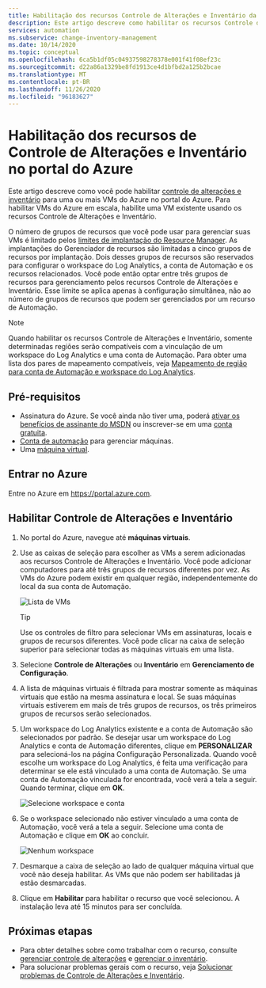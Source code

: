 ```yaml
---
title: Habilitação dos recursos Controle de Alterações e Inventário da Automação do Azure no portal do Azure
description: Este artigo descreve como habilitar os recursos Controle de Alterações e Inventário no portal do Azure.
services: automation
ms.subservice: change-inventory-management
ms.date: 10/14/2020
ms.topic: conceptual
ms.openlocfilehash: 6ca5b1df05c04937598278378e001f41f08ef23c
ms.sourcegitcommit: d22a86a1329be8fd1913ce4d1bfbd2a125b2bcae
ms.translationtype: MT
ms.contentlocale: pt-BR
ms.lasthandoff: 11/26/2020
ms.locfileid: "96183627"
---
```

# <a name="enable-change-tracking-and-inventory-from-azure-portal"></a>Habilitação dos recursos de Controle de Alterações e Inventário no portal do Azure

Este artigo descreve como você pode habilitar [controle de alterações e inventário](overview.md) para uma ou mais VMs do Azure no portal do Azure. Para habilitar VMs do Azure em escala, habilite uma VM existente usando os recursos Controle de Alterações e Inventário.

O número de grupos de recursos que você pode usar para gerenciar suas VMs é limitado pelos [limites de implantação do Resource Manager](../../azure-resource-manager/templates/deploy-to-resource-group.md). As implantações do Gerenciador de recursos são limitadas a cinco grupos de recursos por implantação. Dois desses grupos de recursos são reservados para configurar o workspace do Log Analytics, a conta de Automação e os recursos relacionados. Você pode então optar entre três grupos de recursos para gerenciamento pelos recursos Controle de Alterações e Inventário. Esse limite se aplica apenas à configuração simultânea, não ao número de grupos de recursos que podem ser gerenciados por um recurso de Automação.

> [!NOTE]
> Quando habilitar os recursos Controle de Alterações e Inventário, somente determinadas regiões serão compatíveis com a vinculação de um workspace do Log Analytics e uma conta de Automação. Para obter uma lista dos pares de mapeamento compatíveis, veja [Mapeamento de região para conta de Automação e workspace do Log Analytics](../how-to/region-mappings.md).

## <a name="prerequisites"></a>Pré-requisitos

* Assinatura do Azure. Se você ainda não tiver uma, poderá [ativar os benefícios de assinante do MSDN](https://azure.microsoft.com/pricing/member-offers/msdn-benefits-details/) ou inscrever-se em uma [conta gratuita](https://azure.microsoft.com/free/?WT.mc_id=A261C142F).
* [Conta de automação](../index.yml) para gerenciar máquinas.
* Uma [máquina virtual](../../virtual-machines/windows/quick-create-portal.md).

## <a name="sign-in-to-azure"></a>Entrar no Azure

Entre no Azure em https://portal.azure.com.

## <a name="enable-change-tracking-and-inventory"></a>Habilitar Controle de Alterações e Inventário

1. No portal do Azure, navegue até **máquinas virtuais**.

2. Use as caixas de seleção para escolher as VMs a serem adicionadas aos recursos Controle de Alterações e Inventário. Você pode adicionar computadores para até três grupos de recursos diferentes por vez. As VMs do Azure podem existir em qualquer região, independentemente do local da sua conta de Automação.

    ![Lista de VMs](media/enable-from-portal/vmlist.png)

    > [!TIP]
    > Use os controles de filtro para selecionar VMs em assinaturas, locais e grupos de recursos diferentes. Você pode clicar na caixa de seleção superior para selecionar todas as máquinas virtuais em uma lista.

3. Selecione **Controle de Alterações** ou **Inventário** em **Gerenciamento de Configuração**.

4. A lista de máquinas virtuais é filtrada para mostrar somente as máquinas virtuais que estão na mesma assinatura e local. Se suas máquinas virtuais estiverem em mais de três grupos de recursos, os três primeiros grupos de recursos serão selecionados.

5. Um workspace do Log Analytics existente e a conta de Automação são selecionados por padrão. Se desejar usar um workspace do Log Analytics e conta de Automação diferentes, clique em **PERSONALIZAR** para selecioná-los na página Configuração Personalizada. Quando você escolhe um workspace do Log Analytics, é feita uma verificação para determinar se ele está vinculado a uma conta de Automação. Se uma conta de Automação vinculada for encontrada, você verá a tela a seguir. Quando terminar, clique em **OK**.

    ![Selecione workspace e conta](media/enable-from-portal/select-workspace-and-account.png)

6. Se o workspace selecionado não estiver vinculado a uma conta de Automação, você verá a tela a seguir. Selecione uma conta de Automação e clique em **OK** ao concluir.

    ![Nenhum workspace](media/enable-from-portal/no-workspace.png)

7. Desmarque a caixa de seleção ao lado de qualquer máquina virtual que você não deseja habilitar. As VMs que não podem ser habilitadas já estão desmarcadas.

8. Clique em **Habilitar** para habilitar o recurso que você selecionou. A instalação leva até 15 minutos para ser concluída.

## <a name="next-steps"></a>Próximas etapas

* Para obter detalhes sobre como trabalhar com o recurso, consulte [gerenciar controle de alterações](manage-change-tracking.md) e [gerenciar o inventário](manage-inventory-vms.md).
* Para solucionar problemas gerais com o recurso, veja [Solucionar problemas de Controle de Alterações e Inventário](../troubleshoot/change-tracking.md).